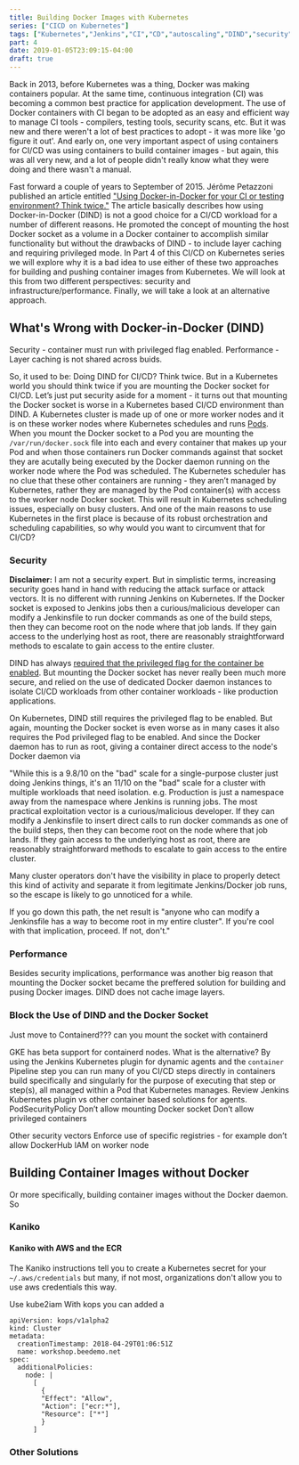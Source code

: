 ```yaml
---
title: Building Docker Images with Kubernetes
series: ["CICD on Kubernetes"]
tags: ["Kubernetes","Jenkins","CI","CD","autoscaling","DIND","security"]
part: 4
date: 2019-01-05T23:09:15-04:00
draft: true
---
```

Back in 2013, before Kubernetes was a thing, Docker was making containers popular. At the same time, continuous integration (CI) was becoming a common best practice for application development. The use of Docker containers with CI began to be adopted as an easy and efficient way to manage CI tools - compilers, testing tools, security scans, etc. But it was new and there weren't a lot of best practices to adopt - it was more like 'go figure it out'. And early on, one very important aspect of using containers for CI/CD was using containers to build container images - but again, this was all very new, and a lot of people didn't really know what they were doing and there wasn't a manual.

Fast forward a couple of years to September of 2015. Jérôme Petazzoni published an article entitled ["Using Docker-in-Docker for your CI or testing environment? Think twice."](https://jpetazzo.github.io/2015/09/03/do-not-use-docker-in-docker-for-ci/) The article basically describes how using Docker-in-Docker (DIND) is not a good choice for a CI/CD workload for a number of different reasons. He promoted the concept of mounting the host Docker socket as a volume in a Docker container to accomplish similar functionality but without the drawbacks of DIND -  to include layer caching and requiring privileged mode. In Part 4 of this CI/CD on Kubernetes series we will explore why it is a bad idea to use either of these two approaches for building and pushing container images from Kubernetes. We will look at this from two different perspectives: security and infrastructure/performance. Finally, we will take a look at an alternative approach.

## What's Wrong with Docker-in-Docker (DIND)

Security - container must run with privileged flag enabled.
Performance - Layer caching is not shared across buids.

So, it used to be: Doing DIND for CI/CD? Think twice. But in a Kubernetes world you should think twice if you are mounting the Docker socket for CI/CD. Let’s just put security aside for a moment - it turns out that mounting the Docker socket is worse in a Kubernetes based CI/CD environment than DIND. A Kubernetes cluster is made up of one or more worker nodes and it is on these worker nodes where Kubernetes schedules and runs [Pods](https://kubernetes.io/docs/concepts/workloads/pods/pod/). When you mount the Docker socket to a Pod you are mounting the `/var/run/docker.sock` file into each and every container that makes up your Pod and when those containers run Docker commands against that socket they are acutally being executed by the Docker daemon running on the worker node where the Pod was scheduled. The Kubernetes scheduler has no clue that these other containers are running - they aren’t managed by Kubernetes, rather they are managed by the Pod container(s) with access to the worker node Docker socket. This will result in Kubernetes scheduling issues, especially on busy clusters. And one of the main reasons to use Kubernetes in the first place is because of its robust orchestration and scheduling capabilities, so why would you want to circumvent that for CI/CD?

### Security
**Disclaimer:** I am not a security expert. But in simplistic terms, increasing security goes hand in hand with reducing the attack surface or attack vectors. It is no different with running Jenkins on Kubernetes. If the Docker socket is exposed to Jenkins jobs then a curious/malicious developer can modify a Jenkinsfile to run docker commands as one of the build steps, then they can become root on the node where that job lands. If they gain access to the underlying host as root, there are reasonably straightforward methods to escalate to gain access to the entire cluster.

DIND has always [required that the privileged flag for the container be enabled](https://blog.docker.com/2013/09/docker-can-now-run-within-docker/). But mounting the Docker socket has never really been much more secure, and relied on the use of dedicated Docker daemon instances to isolate CI/CD workloads from other container workloads - like production applications. 

On Kubernetes, DIND still requires the privileged flag to be enabled. But again, mounting the Docker socket is even worse as in many cases it also requires the Pod privileged flag to be enabled. And since the Docker daemon has to run as root, giving a container direct access to the node's Docker daemon via

"While this is a 9.8/10 on the "bad" scale for a single-purpose cluster just doing Jenkins things, it's an 11/10 on the "bad" scale for a cluster with multiple workloads that need isolation. e.g. Production is just a namespace away from the namespace where Jenkins is running jobs.
The most practical exploitation vector is a curious/malicious developer. If they can modify a Jenkinsfile to insert direct calls to run docker commands as one of the build steps, then they can become root on the node where that job lands. If they gain access to the underlying host as root, there are reasonably straightforward methods to escalate to gain access to the entire cluster.

Many cluster operators don't have the visibility in place to properly detect this kind of activity and separate it from legitimate Jenkins/Docker job runs, so the escape is likely to go unnoticed for a while.

If you go down this path, the net result is "anyone who can modify a Jenkinsfile has a way to become root in my entire cluster". If you're cool with that implication, proceed. If not, don't."

### Performance
Besides security implications, performance was another big reason that mounting the Docker socket became the preffered solution for building and pusing Docker images. DIND does not cache image layers.

### Block the Use of DIND and the Docker Socket



Just move to Containerd??? can you mount the socket with containerd

GKE has beta support for containerd nodes.
What is the alternative? By using the Jenkins Kubernetes plugin for dynamic agents and the `container` Pipeline step you can run many of you CI/CD steps directly in containers build specifically and singularly for the purpose of executing that step or step(s), all managed within a Pod that Kubernetes manages.
Review Jenkins Kubernetes plugin vs other container based solutions for agents.
PodSecurityPolicy
Don’t allow mounting Docker socket
Don’t allow privileged containers


Other security vectors
Enforce use of specific registries - for example don’t allow DockerHub
IAM on worker node

## Building Container Images without Docker
Or more specifically, building container images without the Docker daemon. So

### Kaniko

#### Kaniko with AWS and the ECR

The Kaniko instructions tell you to create a Kubernetes secret for your `~/.aws/credentials` but many, if not most, organizations don't allow you to use aws credentials this way. 

Use kube2iam 
With kops you can added a 

```
apiVersion: kops/v1alpha2
kind: Cluster
metadata:
  creationTimestamp: 2018-04-29T01:06:51Z
  name: workshop.beedemo.net
spec:
  additionalPolicies:
    node: |
      [
        {
        "Effect": "Allow",
        "Action": ["ecr:*"],
        "Resource": ["*"]
        }
      ]
```

### Other Solutions